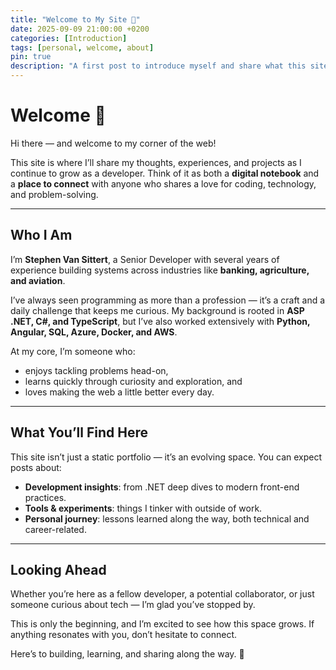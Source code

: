 ```yaml
---
title: "Welcome to My Site 🚀"
date: 2025-09-09 21:00:00 +0200
categories: [Introduction]
tags: [personal, welcome, about]
pin: true
description: "A first post to introduce myself and share what this site is all about."
---
```


# Welcome 🎉

Hi there — and welcome to my corner of the web!  

This site is where I’ll share my thoughts, experiences, and projects as I continue to grow as a developer. Think of it as both a **digital notebook** and a **place to connect** with anyone who shares a love for coding, technology, and problem-solving.  

---

## Who I Am  

I’m **Stephen Van Sittert**, a Senior Developer with several years of experience building systems across industries like **banking, agriculture, and aviation**.  

I’ve always seen programming as more than a profession — it’s a craft and a daily challenge that keeps me curious. My background is rooted in **ASP .NET, C#, and TypeScript**, but I’ve also worked extensively with **Python, Angular, SQL, Azure, Docker, and AWS**.  

At my core, I’m someone who:  

- enjoys tackling problems head-on,  
- learns quickly through curiosity and exploration, and  
- loves making the web a little better every day.  

---

## What You’ll Find Here  

This site isn’t just a static portfolio — it’s an evolving space. You can expect posts about:  

- **Development insights**: from .NET deep dives to modern front-end practices.  
- **Tools & experiments**: things I tinker with outside of work.  
- **Personal journey**: lessons learned along the way, both technical and career-related.  

---

## Looking Ahead  

Whether you’re here as a fellow developer, a potential collaborator, or just someone curious about tech — I’m glad you’ve stopped by.  

This is only the beginning, and I’m excited to see how this space grows. If anything resonates with you, don’t hesitate to connect.  

Here’s to building, learning, and sharing along the way. 🚀
